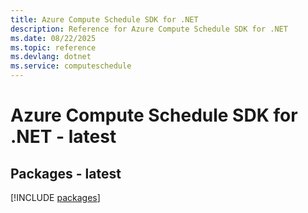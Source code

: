 ```yaml
---
title: Azure Compute Schedule SDK for .NET
description: Reference for Azure Compute Schedule SDK for .NET
ms.date: 08/22/2025
ms.topic: reference
ms.devlang: dotnet
ms.service: computeschedule
---
```

# Azure Compute Schedule SDK for .NET - latest
## Packages - latest
[!INCLUDE [packages](compute-schedule-index.md)]